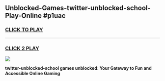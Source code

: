 
## Unblocked-Games-twitter-unblocked-school-Play-Online #p1uac
<h3>
<a href="https://news.freeplayer.one?title=twitter-unblocked-school&ref=3">CLICK TO PLAY</a></h3>
<hr>

<h3>
<a href="https://news.freeplayer.one?title=twitter-unblocked-school&ref=3">CLICK 2 PLAY</a>
  
</h3>

<a href="https://news.freeplayer.one?title=twitter-unblocked-school&ref=3"><img src="https://clearcache.store/games.png"></a>


**twitter-unblocked-school games unblocked: Your Gateway to Fun and Accessible Online Gaming**
